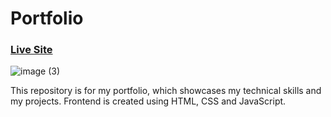 # Portfolio
### [Live Site](https://lighthearted-parfait-e7bc2a.netlify.app/)

![image (3)](https://user-images.githubusercontent.com/71623963/177387271-0aca20d6-e1ac-4f3c-b90e-e7d94a6b4fcc.png)

This repository is for my portfolio, which showcases my technical skills and my projects.
Frontend is created using HTML, CSS and JavaScript.
